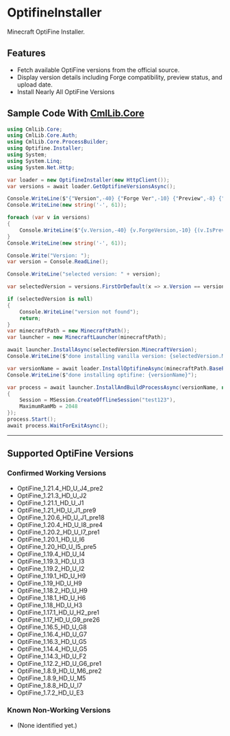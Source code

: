 # OptifineInstaller
Minecraft OptiFine Installer.

## Features

* Fetch available OptiFine versions from the official source.
* Display version details including Forge compatibility, preview status, and upload date.
* Install Nearly All OptiFine Versions

## Sample Code With [CmlLib.Core](https://github.com/CmlLib/CmlLib.Core)

```csharp
using CmlLib.Core;
using CmlLib.Core.Auth;
using CmlLib.Core.ProcessBuilder;
using Optifine.Installer;
using System;
using System.Linq;
using System.Net.Http;

var loader = new OptifineInstaller(new HttpClient());
var versions = await loader.GetOptifineVersionsAsync();

Console.WriteLine($"{"Version",-40} {"Forge Ver",-10} {"Preview",-8} {"Uploaded",-12}");
Console.WriteLine(new string('-', 61));

foreach (var v in versions)
{
    Console.WriteLine($"{v.Version,-40} {v.ForgeVersion,-10} {(v.IsPreviewVersion ? "Yes" : "No"),-8} {v.UploadedDate:yyyy-MM-dd}");
}
Console.WriteLine(new string('-', 61));

Console.Write("Version: ");
var version = Console.ReadLine();

Console.WriteLine("selected version: " + version);

var selectedVersion = versions.FirstOrDefault(x => x.Version == version);

if (selectedVersion is null)
{
    Console.WriteLine("version not found");
    return;
}
var minecraftPath = new MinecraftPath();
var launcher = new MinecraftLauncher(minecraftPath);

await launcher.InstallAsync(selectedVersion.MinecraftVersion);
Console.WriteLine($"done installing vanilla version: {selectedVersion.MinecraftVersion}");

var versionName = await loader.InstallOptifineAsync(minecraftPath.BasePath, selectedVersion);
Console.WriteLine($"done installing optifine: {versionName}");

var process = await launcher.InstallAndBuildProcessAsync(versionName, new MLaunchOption
{
    Session = MSession.CreateOfflineSession("test123"),
    MaximumRamMb = 2048
});
process.Start();
await process.WaitForExitAsync();
```

---

## Supported OptiFine Versions

### Confirmed Working Versions

* OptiFine\_1.21.4\_HD\_U\_J4\_pre2
* OptiFine\_1.21.3\_HD\_U\_J2
* OptiFine\_1.21.1\_HD\_U\_J1
* OptiFine\_1.21\_HD\_U\_J1\_pre9
* OptiFine\_1.20.6\_HD\_U\_J1\_pre18
* OptiFine\_1.20.4\_HD\_U\_I8\_pre4
* OptiFine\_1.20.2\_HD\_U\_I7\_pre1
* OptiFine\_1.20.1\_HD\_U\_I6
* OptiFine\_1.20\_HD\_U\_I5\_pre5
* OptiFine\_1.19.4\_HD\_U\_I4
* OptiFine\_1.19.3\_HD\_U\_I3
* OptiFine\_1.19.2\_HD\_U\_I2
* OptiFine\_1.19.1\_HD\_U\_H9
* OptiFine\_1.19\_HD\_U\_H9
* OptiFine\_1.18.2\_HD\_U\_H9
* OptiFine\_1.18.1\_HD\_U\_H6
* OptiFine\_1.18\_HD\_U\_H3
* OptiFine\_1.17.1\_HD\_U\_H2\_pre1
* OptiFine\_1.17\_HD\_U\_G9\_pre26
* OptiFine\_1.16.5\_HD\_U\_G8
* OptiFine\_1.16.4\_HD\_U\_G7
* OptiFine\_1.16.3\_HD\_U\_G5
* OptiFine\_1.14.4\_HD\_U\_G5
* OptiFine\_1.14.3\_HD\_U\_F2
* OptiFine\_1.12.2\_HD\_U\_G6\_pre1
* OptiFine\_1.8.9\_HD\_U\_M6\_pre2
* OptiFine\_1.8.9\_HD\_U\_M5
* OptiFine\_1.8.8\_HD\_U\_I7
* OptiFine\_1.7.2\_HD\_U\_E3

### Known Non-Working Versions

* (None identified yet.)
